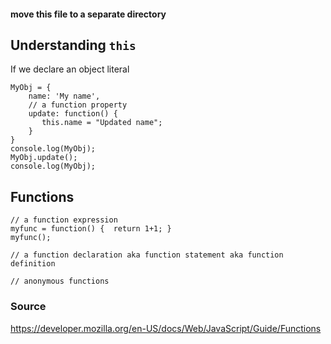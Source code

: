 #### move this file to a separate directory


## Understanding `this`
If we declare an object literal
```
MyObj = {
    name: 'My name',
    // a function property
    update: function() {
       this.name = "Updated name";
    }
}
console.log(MyObj);
MyObj.update();
console.log(MyObj);

```

## Functions
```
// a function expression
myfunc = function() {  return 1+1; }
myfunc();

// a function declaration aka function statement aka function definition

// anonymous functions
```


### Source

https://developer.mozilla.org/en-US/docs/Web/JavaScript/Guide/Functions
